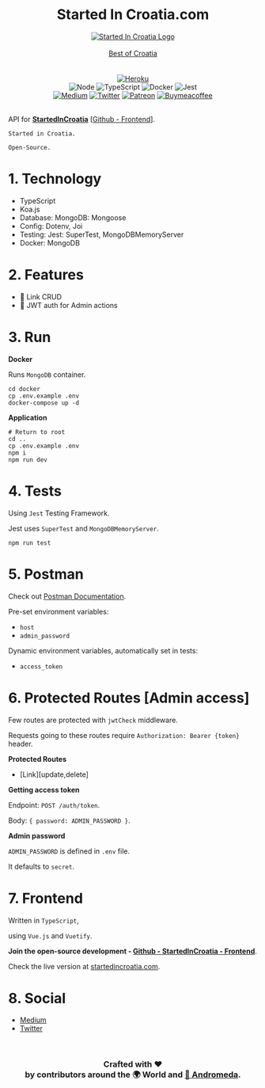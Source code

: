 <h1 align="center">Started In Croatia.com</h1>
<p align="center">
  <a href="https://startedincroatia.com"><img src="https://startedincroatia.com/img/icons/logo.jpg"  alt="Started In Croatia Logo" /></a>
  <br />
  <br />
  <a href="https://startedincroatia.com">Best of Croatia</a>
  <br />
  <br />
  <br />
  <a href="https://startedincroatia.com"><img src="https://heroku-badge.herokuapp.com/?app=habitus-api&style=flat&svg=1&root=api"  alt="Heroku" /></a>
  <br />
  <img src="https://badges.aleen42.com/src/node.svg" alt="Node" />
  <img src="https://badges.aleen42.com/src/typescript.svg" alt="TypeScript" />
  <img src="https://badges.aleen42.com/src/docker.svg" alt="Docker" />
  <img src="https://badges.aleen42.com/src/jest_1.svg" alt="Jest" />
  <br />
  <a href="https://medium.com/@StartedInCroatia"><img src="https://badges.aleen42.com/src/medium.svg" alt="Medium" /></a>
  <a href="https://twitter.com/StartedInCro"><img src="https://badges.aleen42.com/src/twitter.svg" alt="Twitter" /></a>
  <a href="https://www.patreon.com/moltouni"><img src="https://badges.aleen42.com/src/patreon.svg" alt="Patreon" /></a>
  <a href="https://www.buymeacoffee.com/moltouni"><img src="https://badges.aleen42.com/src/buymeacoffee.svg" alt="Buymeacoffee" /></a>
  <br />
  <br />
</p>

API for [**StartedInCroatia**](https://startedincroatia.com) [[Github - Frontend](https://github.com/AndromedaTechnology/startedincroatia)].

```
Started in Croatia.

Open-Source.
```

# 1. Technology

- TypeScript
- Koa.js
- Database: MongoDB: Mongoose
- Config: Dotenv, Joi
- Testing: Jest: SuperTest, MongoDBMemoryServer
- Docker: MongoDB

# 2. Features

- 🥰 Link CRUD
- 🔐 JWT auth for Admin actions

# 3. Run

**Docker**

Runs `MongoDB` container.

```
cd docker
cp .env.example .env
docker-compose up -d
```

**Application**

```
# Return to root
cd ..
cp .env.example .env
npm i
npm run dev
```

# 4. Tests

Using `Jest` Testing Framework.

Jest uses `SuperTest` and `MongoDBMemoryServer`.

```
npm run test
```

# 5. Postman

Check out [Postman Documentation]().

Pre-set environment variables:

- `host`
- `admin_password`

Dynamic environment variables,
automatically set in tests:

- `access_token`

# 6. Protected Routes [Admin access]

Few routes are protected with `jwtCheck` middleware.

Requests going to these routes require `Authorization: Bearer {token}` header.

**Protected Routes**

- [Link][update,delete]

**Getting access token**

Endpoint: `POST /auth/token`.

Body: `{ password: ADMIN_PASSWORD }`.

**Admin password**

`ADMIN_PASSWORD` is defined in `.env` file.

It defaults to `secret`.

# 7. Frontend

Written in `TypeScript`,

using `Vue.js` and `Vuetify`.

**Join the open-source development - [Github - StartedInCroatia - Frontend](https://github.com/AndromedaTechnology/StartedInCroatia)**.

Check the live version at [startedincroatia.com](https://startedincroatia.com).

# 8. Social

- [Medium](https://medium.com/@StartedInCroatia)
- [Twitter](https://twitter.com/StartedInCro)

<br/>
<h3 align="center">
  Crafted with ❤️ <br />
  by contributors around the 🌍 World and <a href="https://andromeda.technology/">🌌 Andromeda</a>.
</h3>
